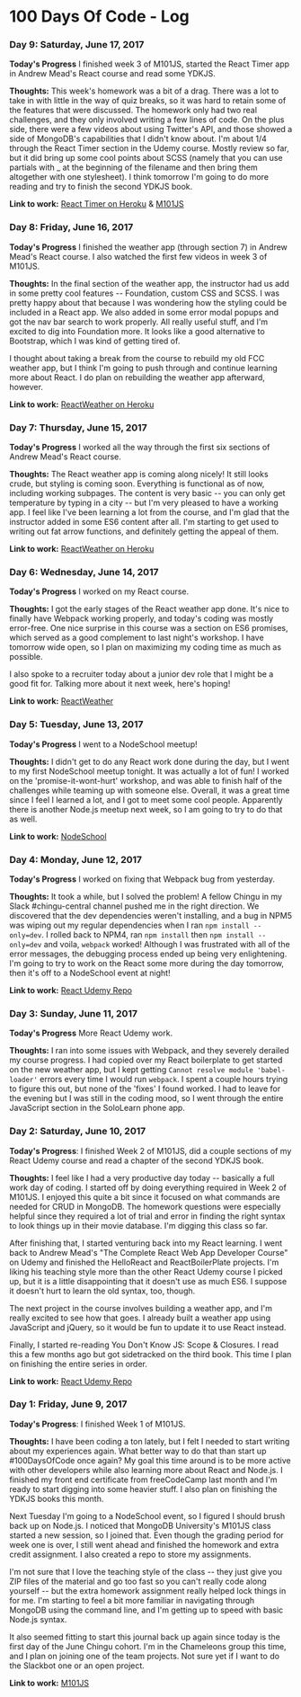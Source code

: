 # 100 Days Of Code - Log

### Day 9: Saturday, June 17, 2017

**Today's Progress** I finished week 3 of M101JS, started the React Timer app in Andrew Mead's React course and read some YDKJS.

**Thoughts:** This week's homework was a bit of a drag. There was a lot to take in with little in the way of quiz breaks, so it was hard to retain some of the features that were discussed. The homework only had two real challenges, and they only involved writing a few lines of code. On the plus side, there were a few videos about using Twitter's API, and those showed a side of MongoDB's capabilities that I didn't know about. I'm about 1/4 through the React Timer section in the Udemy course. Mostly review so far, but it did bring up some cool points about SCSS (namely that you can use partials with _ at the beginning of the filename and then bring them altogether with one stylesheet). I think tomorrow I'm going to do more reading and try to finish the second YDKJS book.

**Link to work:** [React Timer on Heroku](https://fast-springs-17349.herokuapp.com/) & [M101JS](https://github.com/wildlifehexagon/M101JS/tree/master/wk3)

### Day 8: Friday, June 16, 2017

**Today's Progress** I finished the weather app (through section 7) in Andrew Mead's React course. I also watched the first few videos in week 3 of M101JS.

**Thoughts:** In the final section of the weather app, the instructor had us add in some pretty cool features -- Foundation, custom CSS and SCSS. I was pretty happy about that because I was wondering how the styling could be included in a React app. We also added in some error modal popups and got the nav bar search to work properly. All really useful stuff, and I'm excited to dig into Foundation more. It looks like a good alternative to Bootstrap, which I was kind of getting tired of.

I thought about taking a break from the course to rebuild my old FCC weather app, but I think I'm going to push through and continue learning more about React. I do plan on rebuilding the weather app afterward, however.

**Link to work:** [ReactWeather on Heroku](http://dry-scrubland-92983.herokuapp.com/#/?_k=zi9cto)

### Day 7: Thursday, June 15, 2017

**Today's Progress** I worked all the way through the first six sections of Andrew Mead's React course.

**Thoughts:** The React weather app is coming along nicely! It still looks crude, but styling is coming soon. Everything is functional as of now, including working subpages. The content is very basic -- you can only get temperature by typing in a city -- but I'm very pleased to have a working app. I feel like I've been learning a lot from the course, and I'm glad that the instructor added in some ES6 content after all. I'm starting to get used to writing out fat arrow functions, and definitely getting the appeal of them.

**Link to work:** [ReactWeather on Heroku](http://dry-scrubland-92983.herokuapp.com/#/?_k=zi9cto)

### Day 6: Wednesday, June 14, 2017

**Today's Progress** I worked on my React course.

**Thoughts:** I got the early stages of the React weather app done. It's nice to finally have Webpack working properly, and today's coding was mostly error-free. One nice surprise in this course was a section on ES6 promises, which served as a good complement to last night's workshop. I have tomorrow wide open, so I plan on maximizing my coding time as much as possible.

I also spoke to a recruiter today about a junior dev role that I might be a good fit for. Talking more about it next week, here's hoping!

**Link to work:** [ReactWeather](https://github.com/wildlifehexagon/react-udemy/tree/master/ReactWeather)

### Day 5: Tuesday, June 13, 2017

**Today's Progress** I went to a NodeSchool meetup!

**Thoughts:** I didn't get to do any React work done during the day, but I went to my first NodeSchool meetup tonight. It was actually a lot of fun! I worked on the 'promise-it-wont-hurt' workshop, and was able to finish half of the challenges while teaming up with someone else. Overall, it was a great time since I feel I learned a lot, and I got to meet some cool people. Apparently there is another Node.js meetup next week, so I am going to try to do that as well.

**Link to work:** [NodeSchool](https://github.com/wildlifehexagon/nodeschool)

### Day 4: Monday, June 12, 2017

**Today's Progress** I worked on fixing that Webpack bug from yesterday.

**Thoughts:** It took a while, but I solved the problem! A fellow Chingu in my Slack #chingu-central channel pushed me in the right direction. We discovered that the dev dependencies weren't installing, and a bug in NPM5 was wiping out my regular dependencies when I ran `npm install --only=dev`. I rolled back to  NPM4, ran `npm install` then `npm install --only=dev` and voila, `webpack` worked! Although I was frustrated with all of the error messages, the debugging process ended up being very enlightening. I'm going to try to work on the React some more during the day tomorrow, then it's off to a NodeSchool event at night!

**Link to work:** [React Udemy Repo](https://github.com/wildlifehexagon/react-udemy)

### Day 3: Sunday, June 11, 2017

**Today's Progress** More React Udemy work.

**Thoughts:** I ran into some issues with Webpack, and they severely derailed my course progress. I had copied over my React boilerplate to get started on the new weather app, but I kept getting `Cannot resolve module 'babel-loader'` errors every time I would run `webpack`. I spent a couple hours trying to figure this out, but none of the 'fixes' I found worked. I had to leave for the evening but I was still in the coding mood, so I went through the entire JavaScript section in the SoloLearn phone app.

### Day 2: Saturday, June 10, 2017

**Today's Progress**: I finished Week 2 of M101JS, did a couple sections of my React Udemy course and read a chapter of the second YDKJS book.

**Thoughts:** I feel like I had a very productive day today -- basically a full work day of coding. I started off by doing everything required in Week 2 of M101JS. I enjoyed this quite a bit since it focused on what commands are needed for CRUD in MongoDB. The homework questions were especially helpful since they required a lot of trial and error in finding the right syntax to look things up in their movie database. I'm digging this class so far.

After finishing that, I started venturing back into my React learning. I went back to Andrew Mead's "The Complete React Web App Developer Course" on Udemy and finished the HelloReact and ReactBoilerPlate projects. I'm liking his teaching style more than the other React Udemy course I picked up, but it is a little disappointing that it doesn't use as much ES6. I suppose it doesn't hurt to learn the old syntax, too, though.

The next project in the course involves building a weather app, and I'm really excited to see how that goes. I already built a weather app using JavaScript and jQuery, so it would be fun to update it to use React instead.

Finally, I started re-reading You Don't Know JS: Scope & Closures. I read this a few months ago but got sidetracked on the third book. This time I plan on finishing the entire series in order.

**Link to work:** [React Udemy Repo](https://github.com/wildlifehexagon/react-udemy)

### Day 1: Friday, June 9, 2017

**Today's Progress**: I finished Week 1 of M101JS.

**Thoughts:** I have been coding a ton lately, but I felt I needed to start writing about my experiences again. What better way to do that than start up #100DaysOfCode once again? My goal this time around is to be more active with other developers while also learning more about React and Node.js. I finished my front end certificate from freeCodeCamp last month and I'm ready to start digging into some heavier stuff. I also plan on finishing the YDKJS books this month.

Next Tuesday I'm going to a NodeSchool event, so I figured I should brush back up on Node.js. I noticed that MongoDB University's M101JS class started a new session, so I joined that. Even though the grading period for week one is over, I still went ahead and finished the homework and extra credit assignment. I also created a repo to store my assignments.

I'm not sure that I love the teaching style of the class -- they just give you ZIP files of the material and go too fast so you can't really code along yourself -- but the extra homework assignment really helped lock things in for me. I'm starting to feel a bit more familiar in navigating through MongoDB using the command line, and I'm getting up to speed with basic Node.js syntax.

It also seemed fitting to start this journal back up again since today is the first day of the June Chingu cohort. I'm in the Chameleons group this time, and I plan on joining one of the team projects. Not sure yet if I want to do the Slackbot one or an open project.

**Link to work:** [M101JS](https://github.com/wildlifehexagon/M101JS)
